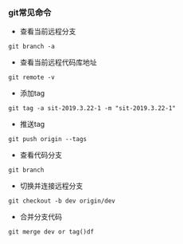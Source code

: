 ### git常见命令
+ 查看当前远程分支   
```
git branch -a
```
+ 查看当前远程代码库地址   
```
git remote -v
```
+ 添加tag
```
git tag -a sit-2019.3.22-1 -m "sit-2019.3.22-1"
```
+ 推送tag
```
git push origin --tags
```
+ 查看代码分支   
```
git branch
```
+ 切换并连接远程分支   
```
git checkout -b dev origin/dev
```
+ 合并分支代码
```
git merge dev or tag()df 
```